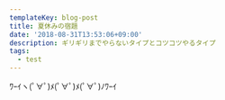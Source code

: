 ```yaml
---
templateKey: blog-post
title: 夏休みの宿題
date: '2018-08-31T13:53:06+09:00'
description: ギリギリまでやらないタイプとコツコツやるタイプ
tags:
  - test
---
```

ﾜｰｲヽ(ﾟ∀ﾟ)ﾒ(ﾟ∀ﾟ)ﾒ(ﾟ∀ﾟ)ﾉﾜｰｲ
